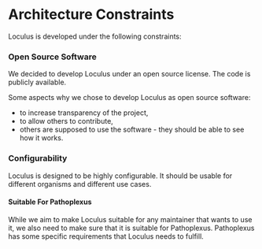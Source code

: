# Architecture Constraints

Loculus is developed under the following constraints:

### Open Source Software

We decided to develop Loculus under an open source license.
The code is publicly available.

Some aspects why we chose to develop Loculus as open source software:
* to increase transparency of the project,
* to allow others to contribute,
* others are supposed to use the software - they should be able to see how it works.

### Configurability

Loculus is designed to be highly configurable.
It should be usable for different organisms and different use cases.

#### Suitable For Pathoplexus

While we aim to make Loculus suitable for any maintainer that wants to use it,
we also need to make sure that it is suitable for Pathoplexus. 
Pathoplexus has some specific requirements that Loculus needs to fulfill.
